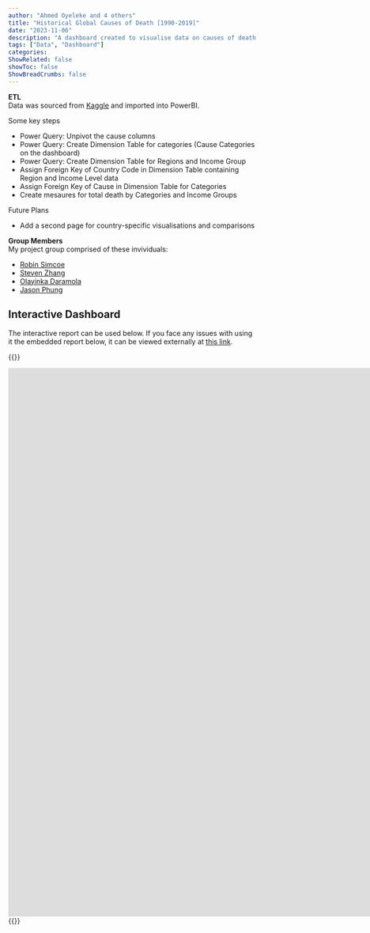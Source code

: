 ```yaml
---
author: "Ahmed Oyeleke and 4 others"
title: "Historical Global Causes of Death [1990-2019]"
date: "2023-11-06"
description: "A dashboard created to visualise data on causes of death from around the world from 1990 to 2019"
tags: ["Data", "Dashboard"]
categories: 
ShowRelated: false
showToc: false
ShowBreadCrumbs: false
---
```


**ETL**  
Data was sourced from [Kaggle](https://www.kaggle.com/datasets/iamsouravbanerjee/cause-of-deaths-around-the-world) and imported into PowerBI.

Some key steps
- Power Query: Unpivot the cause columns
- Power Query: Create Dimension Table for categories (Cause Categories on the dashboard)
- Power Query: Create Dimension Table for Regions and Income Group
- Assign Foreign Key of Country Code in Dimension Table containing Region and Income Level data
- Assign Foreign Key of Cause in Dimension Table for Categories
- Create mesaures for total death by Categories and Income Groups

Future Plans
- Add a second page for country-specific visualisations and comparisons

**Group Members**  
My project group comprised of these invividuals:
- [Robin Simcoe](https://www.linkedin.com/in/robin-simcoe-3739b3262/)
- [Steven Zhang]()
- [Olayinka Daramola](https://www.linkedin.com/in/olayinka-daramola-1b323a92/)
- [Jason Phung](https://www.linkedin.com/in/jasonphungab/)

## Interactive Dashboard
The interactive report can be used below. If you face any issues with using it the embedded report below, it can be viewed externally at [this link](https://app.powerbi.com/view?r=eyJrIjoiYWUzNTJiMDEtMDhkYy00MjE0LTg5YTctOTU1Y2ZiZWQ5ZmViIiwidCI6ImY1MmYyMTgzLTlmNjctNGFkMi1iNjU2LTZmNzU0ZmUxOTZjYiIsImMiOjZ9).

<!-- raw html -->
{{<rawhtml>}}
<iframe title="Report Section" width="1920" height="1110" src="https://app.powerbi.com/view?r=eyJrIjoiYWUzNTJiMDEtMDhkYy00MjE0LTg5YTctOTU1Y2ZiZWQ5ZmViIiwidCI6ImY1MmYyMTgzLTlmNjctNGFkMi1iNjU2LTZmNzU0ZmUxOTZjYiIsImMiOjZ9" frameborder="0" allowFullScreen="true"></iframe>
{{</rawhtml>}}

